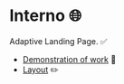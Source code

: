 # **Interno** 🌐

Adaptive Landing Page. ✅

- [Demonstration of work](https://interno.pages.dev/) 🔗    
- [Layout](https://www.figma.com/file/6DfnHqcXvrOOuIw5yPnW2C/Interno?node-id=0%3A1) ✏️  
